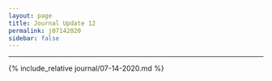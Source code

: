 ```yaml
---
layout: page
title: Journal Update 12
permalink: j07142020
sidebar: false
---
```


---

{% include_relative journal/07-14-2020.md %}
